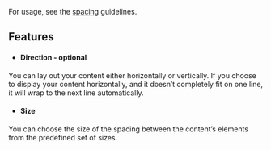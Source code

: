 For usage, see the [](/foundation/visual-foundation/visual-style/)[spacing](/foundation/visual-foundation/spacing/) guidelines.

## Features

  * #### Direction \- optional

You can lay out your content either horizontally or vertically. If you choose to display your content horizontally, and it doesn’t completely fit on one line, it will wrap to the next line automatically.

  * #### Size

You can choose the size of the spacing between the content’s elements from the predefined set of sizes.



